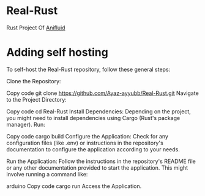 # Real-Rust


Rust Project Of [Anifluid](https://github.com/Dragsama/Anifluid-base)


# Adding self hosting 
To self-host the Real-Rust repository, follow these general steps:

Clone the Repository:

Copy code
git clone https://github.com/Ayaz-ayyubb/Real-Rust.git
Navigate to the Project Directory:

Copy code
cd Real-Rust
Install Dependencies:
Depending on the project, you might need to install dependencies using Cargo (Rust's package manager). Run:

Copy code
cargo build
Configure the Application:
Check for any configuration files (like .env) or instructions in the repository's documentation to configure the application according to your needs.

Run the Application:
Follow the instructions in the repository's README file or any other documentation provided to start the application. This might involve running a command like:

arduino
Copy code
cargo run
Access the Application.


